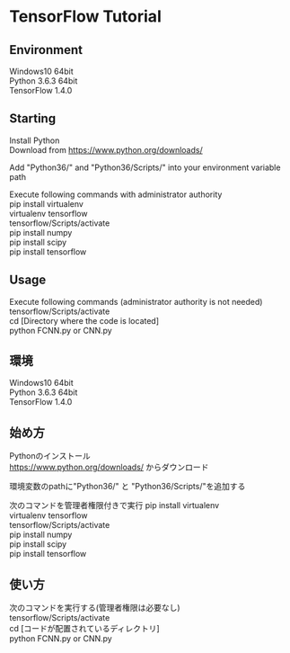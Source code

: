 # TensorFlow Tutorial

## Environment
Windows10 64bit  
Python 3.6.3 64bit  
TensorFlow 1.4.0

## Starting
Install Python  
Download from https://www.python.org/downloads/

Add "Python36/" and "Python36/Scripts/" into your environment variable path

Execute following commands with administrator authority  
pip install virtualenv  
virtualenv tensorflow  
tensorflow/Scripts/activate  
pip install numpy  
pip install scipy  
pip install tensorflow

## Usage
Execute following commands (administrator authority is not needed)  
tensorflow/Scripts/activate  
cd [Directory where the code is located]  
python FCNN.py or CNN.py



## 環境
Windows10 64bit  
Python 3.6.3 64bit  
TensorFlow 1.4.0

## 始め方
Pythonのインストール  
https://www.python.org/downloads/ からダウンロード

環境変数のpathに"Python36/" と "Python36/Scripts/"を追加する

次のコマンドを管理者権限付きで実行
pip install virtualenv  
virtualenv tensorflow  
tensorflow/Scripts/activate  
pip install numpy  
pip install scipy  
pip install tensorflow

## 使い方
次のコマンドを実行する(管理者権限は必要なし)  
tensorflow/Scripts/activate  
cd [コードが配置されているディレクトリ]  
python FCNN.py or CNN.py